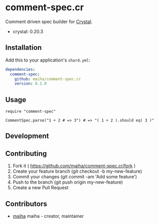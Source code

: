 # comment-spec.cr

Comment driven spec builder for [Crystal](http://crystal-lang.org/).

- crystal: 0.20.3

## Installation

Add this to your application's `shard.yml`:

```yaml
dependencies:
  comment-spec:
    github: maiha/comment-spec.cr
    version: 0.1.0
```

## Usage

```crystal
require "comment-spec"

CommentSpec.parse("1 + 2 # => 3") # => "( 1 + 2 ).should eq( 3 )"
```

## Development

## Contributing

1. Fork it ( https://github.com/maiha/comment-spec.cr/fork )
2. Create your feature branch (git checkout -b my-new-feature)
3. Commit your changes (git commit -am 'Add some feature')
4. Push to the branch (git push origin my-new-feature)
5. Create a new Pull Request

## Contributors

- [maiha](https://github.com/maiha) maiha - creator, maintainer
